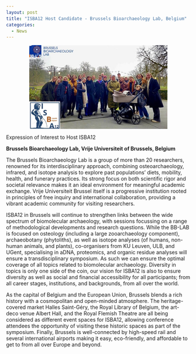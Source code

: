 ```yaml
---
layout: post
title: "ISBA12 Host Candidate - Brussels Bioarchaeology Lab, Belgium"
categories:
  - News
---
```


<div align="center">
<img align="center" width="75%" src="/assets/images/ISBA12/candidates/Brussel.jpg" alt="ISBA12 Host Candidate - Brussels Bioarchaeology Lab, Belgium">
</div>

Expression of Interest to Host ISBA12

**Brussels Bioarchaeology Lab, Vrije Universiteit of Brussels, Belgium**

The Brussels Bioarchaeology Lab is a group of more than 20 researchers, renowned for its interdisciplinary approach, combining osteoarchaeology, infrared, and isotope analysis to explore past populations’ diets, mobility, health, and funerary practices. Its strong focus on both scientific rigor and societal relevance makes it an ideal environment for meaningful academic exchange. Vrije Universiteit Brussel itself is a progressive institution rooted in principles of free inquiry and international collaboration, providing a vibrant academic community for visiting researchers. 

ISBA12 in Brussels will continue to strengthen links between the wide spectrum of biomolecular archaeology, with sessions focussing on a range of methodological developments and research questions. While the BB-LAB is focused on osteology (including a large zooarchaeology component), archaeobotany (phytoliths), as well as isotope analyses (of humans,  non-human animals, and plants), co-organisers from KU Leuven, ULB, and UGent, specialising in aDNA, proteomics, and organic residue analyses will ensure a transdisciplinary symposium. As such we can ensure the optimal coverage of all topics related to biomolecular  archaeology. Diversity in topics is only one side of the coin, our vision for ISBA12 is also to ensure diversity as well as social and financial accessibility for all participants; from all career stages, institutions, and backgrounds, from all over the world. 

As the capital of Belgium and the European Union, Brussels blends a rich history with a cosmopolitan and open-minded atmosphere. The heritage-covered market Halles Saint-Géry, the Royal Library of Belgium, the art-deco venue Albert Hall, and the Royal Flemish Theatre are all being considered as different event spaces for ISBA12, allowing conference attendees the opportunity of visiting these historic spaces as part of the symposium. Finally, Brussels is well-connected by high-speed rail and several international airports making it easy, eco-friendly, and affordable to get to from all over Europe and beyond.